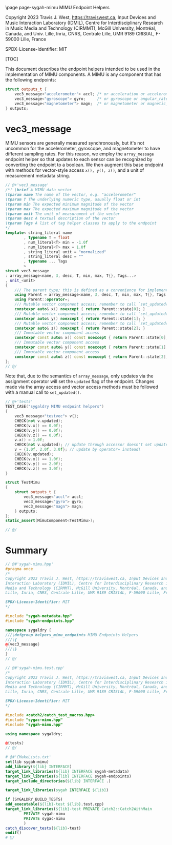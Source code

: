\page page-sygah-mimu MIMU Endpoint Helpers

Copyright 2023 Travis J. West, https://traviswest.ca, Input Devices and Music
Interaction Laboratory (IDMIL), Centre for Interdisciplinary Research in Music
Media and Technology (CIRMMT), McGill University, Montréal, Canada, and Univ.
Lille, Inria, CNRS, Centrale Lille, UMR 9189 CRIStAL, F-59000 Lille, France

SPDX-License-Identifier: MIT

[TOC]

This document describes the endpoint helpers intended to be used in the
implementation of MIMU components. A MIMU is any component that has the
following endpoints:

```cpp
struct outputs_t {
    vec3_message<"accelerometer"> accl; /* or acceleration or accelerometer or accel or a */
    vec3_message<"gyroscope"> gyro;     /* or gyroscope or angular_rate or g */
    vec3_message<"magnetometer"> magn;  /* or magnetometer or magnetic_field or m */
} outputs;
```

# vec3_message

MIMU sensors are generally measured synchronously, but it's not uncommon for
the accelerometer, gyroscope, and magnetometer to have different sampling
rates. For this reason, we employ the `array_message` endpoint helper so that
updates to each sensor can be recognized by converting the endpoint to a
boolean. We then augment this base endpoint with methods for vector-style
access `x(), y(), z()`, and a unit of measurement metadata string.

```cpp
// @+'vec3_message'
/*! \brief A MIMU data vector
\tparam name The name of the vector, e.g. "accelerometer"
\tparam T The underlying numeric type, usually float or int
\tparam min The expected minimum magnitude of the vector
\tparam max The expected maximum magnitude of the vector
\tparam unit The unit of measurement of the vector
\tparam desc A textual description of the vector
\tparam Tags A list of tag helper classes to apply to the endpoint
*/
template< string_literal name
        , typename T = float
        , num_literal<T> min = -1.0f
        , num_literal<T> max = 1.0f
        , string_literal unit = "normalized"
        , string_literal desc = ""
        , typename ... Tags
        >
struct vec3_message
: array_message<name, 3, desc, T, min, max, T{}, Tags...>
, unit_<unit>
{
    /// The parent type; this is defined as a convenience for implementation and shouldn't be treated as part of the public API
    using Parent = array_message<name, 3, desc, T, min, max, T{}, Tags...>;
    using Parent::operator=;
    /// Mutable vector component access; remember to call `set_updated()` if you change the value of the vector.
    constexpr auto& x() noexcept { return Parent::state[0]; }
    /// Mutable vector component access; remember to call `set_updated()` if you change the value of the vector.
    constexpr auto& y() noexcept { return Parent::state[1]; }
    /// Mutable vector component access; remember to call `set_updated()` if you change the value of the vector.
    constexpr auto& z() noexcept { return Parent::state[2]; }
    /// Immutable vector component access
    constexpr const auto& x() const noexcept { return Parent::state[0]; }
    /// Immutable vector component access
    constexpr const auto& y() const noexcept { return Parent::state[1]; }
    /// Immutable vector component access
    constexpr const auto& z() const noexcept { return Parent::state[2]; }
};
// @/
```
Note that, due to the semantics of `array_message`, only updates via the
assignment operator will set the `updated` flag of the endpoint. Changes
made via the array access and vector access methods must be followed with
a manual call to `set_updated()`.

```cpp
// @+'tests'
TEST_CASE("sygaldry MIMU endpoint helpers")
{
    vec3_message<"testvec"> v{};
    CHECK(not v.updated);
    CHECK(v.x() == 0.0f);
    CHECK(v.y() == 0.0f);
    CHECK(v.z() == 0.0f);
    v.x() = 1.0f;
    CHECK(not v.updated); // update through accessor doesn't set updated flag
    v = {1.0f, 2.0f, 3.0f}; // update by operator= instead!
    CHECK(v.updated);
    CHECK(v.x() == 1.0f);
    CHECK(v.y() == 2.0f);
    CHECK(v.z() == 3.0f);
}

struct TestMimu
{
    struct outputs_t {
        vec3_message<"accl"> accl;
        vec3_message<"gyro"> gyro;
        vec3_message<"magn"> magn;
    } outputs;
};
static_assert(MimuComponent<TestMimu>);

// @/
```

# Summary

```cpp
// @#'sygah-mimu.hpp'
#pragma once
/*
Copyright 2023 Travis J. West, https://traviswest.ca, Input Devices and Music
Interaction Laboratory (IDMIL), Centre for Interdisciplinary Research in Music
Media and Technology (CIRMMT), McGill University, Montréal, Canada, and Univ.
Lille, Inria, CNRS, Centrale Lille, UMR 9189 CRIStAL, F-59000 Lille, France

SPDX-License-Identifier: MIT
*/

#include "sygah-metadata.hpp"
#include "sygah-endpoints.hpp"

namespace sygaldry {
///\defgroup helpers_mimu_endpoints MIMU Endpoints Helpers
///\{
@{vec3_message}
///\}
}
// @/

// @#'sygah-mimu.test.cpp'
/*
Copyright 2023 Travis J. West, https://traviswest.ca, Input Devices and Music
Interaction Laboratory (IDMIL), Centre for Interdisciplinary Research in Music
Media and Technology (CIRMMT), McGill University, Montréal, Canada, and Univ.
Lille, Inria, CNRS, Centrale Lille, UMR 9189 CRIStAL, F-59000 Lille, France

SPDX-License-Identifier: MIT
*/

#include <catch2/catch_test_macros.hpp>
#include "sygac-mimu.hpp"
#include "sygah-mimu.hpp"

using namespace sygaldry;

@{tests}
// @/
```

```cmake
# @#'CMakeLists.txt'
set(lib sygah-mimu)
add_library(${lib} INTERFACE)
target_link_libraries(${lib} INTERFACE sygah-metadata)
target_link_libraries(${lib} INTERFACE sygah-endpoints)
target_include_directories(${lib} INTERFACE .)

target_link_libraries(sygah INTERFACE ${lib})

if (SYGALDRY_BUILD_TESTS)
add_executable(${lib}-test ${lib}.test.cpp)
target_link_libraries(${lib}-test PRIVATE Catch2::Catch2WithMain
        PRIVATE sygah-mimu
        PRIVATE sygac-mimu
        )
catch_discover_tests(${lib}-test)
endif()
# @/
```
